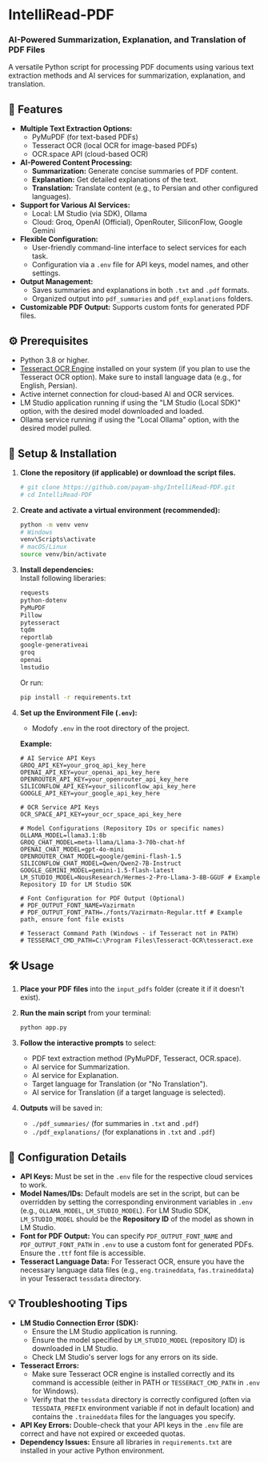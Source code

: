 # IntelliRead-PDF
### AI-Powered Summarization, Explanation, and Translation of PDF Files<br/>
A versatile Python script for processing PDF documents using various text extraction methods and AI services for summarization, explanation, and translation.

## 🌟 Features

* **Multiple Text Extraction Options:**
    * PyMuPDF (for text-based PDFs)
    * Tesseract OCR (local OCR for image-based PDFs)
    * OCR.space API (cloud-based OCR)
* **AI-Powered Content Processing:**
    * **Summarization:** Generate concise summaries of PDF content.
    * **Explanation:** Get detailed explanations of the text.
    * **Translation:** Translate content (e.g., to Persian and other configured languages).
* **Support for Various AI Services:**
    * Local: LM Studio (via SDK), Ollama
    * Cloud: Groq, OpenAI (Official), OpenRouter, SiliconFlow, Google Gemini
* **Flexible Configuration:**
    * User-friendly command-line interface to select services for each task.
    * Configuration via a `.env` file for API keys, model names, and other settings.
* **Output Management:**
    * Saves summaries and explanations in both `.txt` and `.pdf` formats.
    * Organized output into `pdf_summaries` and `pdf_explanations` folders.
* **Customizable PDF Output:** Supports custom fonts for generated PDF files.

## ⚙️ Prerequisites

* Python 3.8 or higher.
* [Tesseract OCR Engine](https://github.com/tesseract-ocr/tesseract#installing-tesseract) installed on your system (if you plan to use the Tesseract OCR option). Make sure to install language data (e.g., for English, Persian).
* Active internet connection for cloud-based AI and OCR services.
* LM Studio application running if using the "LM Studio (Local SDK)" option, with the desired model downloaded and loaded.
* Ollama service running if using the "Local Ollama" option, with the desired model pulled.

## 🚀 Setup & Installation

1.  **Clone the repository (if applicable) or download the script files.**
    ```bash
    # git clone https://github.com/payam-shg/IntelliRead-PDF.git
    # cd IntelliRead-PDF
    ```

2.  **Create and activate a virtual environment (recommended):**
    ```bash
    python -m venv venv
    # Windows
    venv\Scripts\activate
    # macOS/Linux
    source venv/bin/activate
    ```

3.  **Install dependencies:**<br/>
    Install following liberaries:
    ```txt
    requests
    python-dotenv
    PyMuPDF
    Pillow
    pytesseract
    tqdm
    reportlab
    google-generativeai
    groq
    openai
    lmstudio
    ```
    Or run:
    ```bash
    pip install -r requirements.txt
    ```

4.  **Set up the Environment File (`.env`):**
    * Modofy `.env` in the root directory of the project.

    **Example:**
    ```env
    # AI Service API Keys
    GROQ_API_KEY=your_groq_api_key_here
    OPENAI_API_KEY=your_openai_api_key_here
    OPENROUTER_API_KEY=your_openrouter_api_key_here
    SILICONFLOW_API_KEY=your_siliconflow_api_key_here
    GOOGLE_API_KEY=your_google_api_key_here

    # OCR Service API Keys
    OCR_SPACE_API_KEY=your_ocr_space_api_key_here

    # Model Configurations (Repository IDs or specific names)
    OLLAMA_MODEL=llama3.1:8b
    GROQ_CHAT_MODEL=meta-llama/Llama-3-70b-chat-hf
    OPENAI_CHAT_MODEL=gpt-4o-mini
    OPENROUTER_CHAT_MODEL=google/gemini-flash-1.5
    SILICONFLOW_CHAT_MODEL=Qwen/Qwen2-7B-Instruct
    GOOGLE_GEMINI_MODEL=gemini-1.5-flash-latest
    LM_STUDIO_MODEL=NousResearch/Hermes-2-Pro-Llama-3-8B-GGUF # Example Repository ID for LM Studio SDK

    # Font Configuration for PDF Output (Optional)
    # PDF_OUTPUT_FONT_NAME=Vazirmatn
    # PDF_OUTPUT_FONT_PATH=./fonts/Vazirmatn-Regular.ttf # Example path, ensure font file exists

    # Tesseract Command Path (Windows - if Tesseract not in PATH)
    # TESSERACT_CMD_PATH=C:\Program Files\Tesseract-OCR\tesseract.exe
    ```

## 🛠️ Usage

1.  **Place your PDF files** into the `input_pdfs` folder (create it if it doesn't exist).
2.  **Run the main script** from your terminal:
    ```bash
    python app.py 
    ```

3.  **Follow the interactive prompts** to select:
    * PDF text extraction method (PyMuPDF, Tesseract, OCR.space).
    * AI service for Summarization.
    * AI service for Explanation.
    * Target language for Translation (or "No Translation").
    * AI service for Translation (if a target language is selected).

4.  **Outputs** will be saved in:
    * `./pdf_summaries/` (for summaries in `.txt` and `.pdf`)
    * `./pdf_explanations/` (for explanations in `.txt` and `.pdf`)

## 🔧 Configuration Details

* **API Keys:** Must be set in the `.env` file for the respective cloud services to work.
* **Model Names/IDs:** Default models are set in the script, but can be overridden by setting the corresponding environment variables in `.env` (e.g., `OLLAMA_MODEL`, `LM_STUDIO_MODEL`). For LM Studio SDK, `LM_STUDIO_MODEL` should be the **Repository ID** of the model as shown in LM Studio.
* **Font for PDF Output:** You can specify `PDF_OUTPUT_FONT_NAME` and `PDF_OUTPUT_FONT_PATH` in `.env` to use a custom font for generated PDFs. Ensure the `.ttf` font file is accessible.
* **Tesseract Language Data:** For Tesseract OCR, ensure you have the necessary language data files (e.g., `eng.traineddata`, `fas.traineddata`) in your Tesseract `tessdata` directory.

## 💡 Troubleshooting Tips

* **LM Studio Connection Error (SDK):**
    * Ensure the LM Studio application is running.
    * Ensure the model specified by `LM_STUDIO_MODEL` (repository ID) is downloaded in LM Studio.
    * Check LM Studio's server logs for any errors on its side.
* **Tesseract Errors:**
    * Make sure Tesseract OCR engine is installed correctly and its command is accessible (either in PATH or `TESSERACT_CMD_PATH` in `.env` for Windows).
    * Verify that the `tessdata` directory is correctly configured (often via `TESSDATA_PREFIX` environment variable if not in default location) and contains the `.traineddata` files for the languages you specify.
* **API Key Errors:** Double-check that your API keys in the `.env` file are correct and have not expired or exceeded quotas.
* **Dependency Issues:** Ensure all libraries in `requirements.txt` are installed in your active Python environment.
